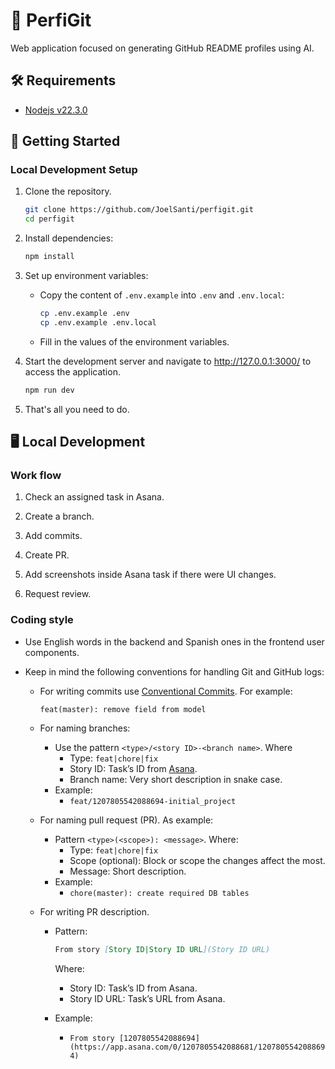 # 🤖 PerfiGit

Web application focused on generating GitHub README profiles using AI.

## 🛠️ Requirements

- [Nodejs v22.3.0](https://nodejs.org/en/blog/release/v22.3.0)

## 🚀 Getting Started

### Local Development Setup

1. Clone the repository.

   ```bash
   git clone https://github.com/JoelSanti/perfigit.git
   cd perfigit
   ```

2. Install dependencies:

   ```bash
   npm install
   ```

3. Set up environment variables:

   - Copy the content of `.env.example` into `.env` and `.env.local`:

     ```bash
     cp .env.example .env
     cp .env.example .env.local
     ```

   - Fill in the values of the environment variables.

4. Start the development server and navigate to <http://127.0.0.1:3000/> to access the application.

   ```bash
   npm run dev
   ```

5. That's all you need to do.

## 🖥️ Local Development

### Work flow

1. Check an assigned task in Asana.

2. Create a branch.

3. Add commits.

4. Create PR.

5. Add screenshots inside Asana task if there were UI changes.

6. Request review.

### Coding style

- Use English words in the backend and Spanish ones in the frontend user components.

- Keep in mind the following conventions for handling Git and GitHub logs:

  - For writing commits use [Conventional Commits](https://www.conventionalcommits.org/en/v1.0.0/). For example:

    ```shell
    feat(master): remove field from model
    ```

  - For naming branches:

    - Use the pattern `<type>/<story ID>-<branch name>`. Where
      - Type: `feat|chore|fix`
      - Story ID: Task’s ID from [Asana](https://app.asana.com/0/1205919244595687/1205919526171646).
      - Branch name: Very short description in snake case.
    - Example:
      - `feat/1207805542088694-initial_project`

  - For naming pull request (PR). As example:

    - Pattern `<type>(<scope>): <message>`. Where:
      - Type: `feat|chore|fix`
      - Scope (optional): Block or scope the changes affect the most.
      - Message: Short description.
    - Example:
      - `chore(master): create required DB tables`

  - For writing PR description.

    - Pattern:

      ```md
      From story [Story ID|Story ID URL](Story ID URL)
      ```

      Where:

      - Story ID: Task’s ID from Asana.
      - Story ID URL: Task’s URL from Asana.

    - Example:
      - `From story [1207805542088694](https://app.asana.com/0/1207805542088681/1207805542088694)`
